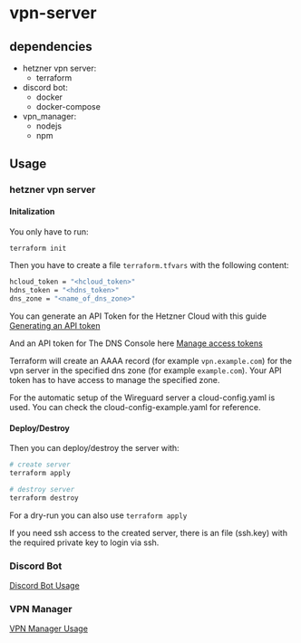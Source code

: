 # vpn-server

## dependencies

- hetzner vpn server:
    - terraform
- discord bot:
    - docker
    - docker-compose
- vpn_manager:
    - nodejs
    - npm

## Usage

### hetzner vpn server

#### Initalization

You only have to run: 

``` bash
terraform init
```

Then you have to create a file `terraform.tfvars` with the following content:
``` bash
hcloud_token = "<hcloud_token>"
hdns_token = "<hdns_token>"
dns_zone = "<name_of_dns_zone>"
```
You can generate an API Token for the Hetzner Cloud with this guide [Generating an API token](https://docs.hetzner.com/cloud/api/getting-started/generating-api-token/)

And an API token for The DNS Console here [Manage access tokens](https://dns.hetzner.com/settings/api-token)

Terraform will create an AAAA record (for example `vpn.example.com`) for the vpn server in the specified dns zone (for example `example.com`). Your API token has to have access to manage the specified zone.

For the automatic setup of the Wireguard server a cloud-config.yaml is used. You can check the cloud-config-example.yaml for reference.

#### Deploy/Destroy

Then you can deploy/destroy the server with:

``` bash
# create server
terraform apply

# destroy server
terraform destroy
```

For a dry-run you can also use `terraform apply`

If you need ssh access to the created server, there is an file (ssh.key) with the required private key to login via ssh. 

### Discord Bot

[Discord Bot Usage](./discord-bot/README.md#Usage)

### VPN Manager

[VPN Manager Usage](./vpn_manager/README.md#Usage)
